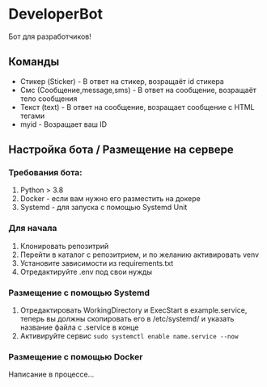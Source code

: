 # DeveloperBot

<p> 
Бот для разработчиков!
</p>

## Команды

<ul>
    <li>Стикер (Sticker) - В ответ на стикер, возращаёт id стикера</li>
    <li>Смс (Сообщение,message,sms) - В ответ на сообщение, возращаёт тело сообщения</li>
    <li>Текст (text) - В ответ на сообщение, возращает сообщение с HTML тегами</li>
    <li>myid - Возращает ваш ID</li>
</ul>

## Настройка бота / Размещение на сервере

### Требования бота:


1. Python > 3.8
2. Docker - если вам нужно его разместить на докере
3. Systemd - для запуска с помощью Systemd Unit


### Для начала

1. Клонировать репозитрий
2. Перейти в каталог с репозитрием, и по желанию активировать venv
3. Установите зависимости из requirements.txt 
4. Отредактируйте .env под свои нужды


### Размещение с помощью Systemd


1. Отредактировать WorkingDirectory и ExecStart в example.service, теперь вы должны скопировать его в /etc/systemd/ и указать название файла с .service в конце
2. Активируйте сервис `sudo systemctl enable name.service --now`


### Размещение с помощью Docker

Написание в процессе...
